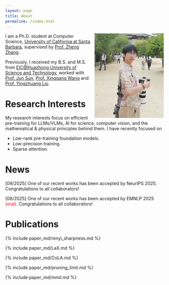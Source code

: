 ```yaml
---
layout: page
title: About
permalink: /index.html
---
```


<img style="float:right; padding-left:10px" src="images/icon.JPG" width="220" height="268">

I am a Ph.D. student at Computer Science, [University of California at Santa Barbara](https://www.cs.ucsb.edu/), supervised by [Prof. Zheng Zhang](https://web.ece.ucsb.edu/~zhengzhang/).

Previously, I received my B.S. and M.S. from [EIC@Huazhong University of Science and Technology](http://english.eic.hust.edu.cn/), worked with [Prof. Jun Sun](https://hust.teacher.360eol.com/teacherBasic/preview?teacherType=&teacherId=15979), [Prof. Xinggang Wang](https://xwcv.github.io/) and [Prof. Yingzhuang Liu](https://hust.teacher.360eol.com/teacherBasic/preview?teacherType=&teacherId=15939). 

# Research Interests

My research interests focus on efficient pre-training for LLMs/VLMs, AI for science, computer vision, and the mathematical & physical principles behind them. I have recently focused on

 - Low-rank pre-training foundation models.
 - Low-precision training.
 - Sparse attention.

# News 

[09/2025] One of our recent works has been accepted by NeurIPS 2025. Congratulations to all collaborators!

[08/2025] One of our recent works has been accepted by EMNLP 2025 <span style="color:red">(oral)</span>. Congratulations to all collaborators!


# Publications

<!--<span class="badge">J</span> Journal <span class="badge">C</span> Conference <br>-->

{% include paper_md/renyi_sharpness.md %}

{% include paper_md/LaX.md %}

{% include paper_md/CoLA.md %}

{% include paper_md/pruning_limit.md %}

{% include paper_md/mmil.md %}


